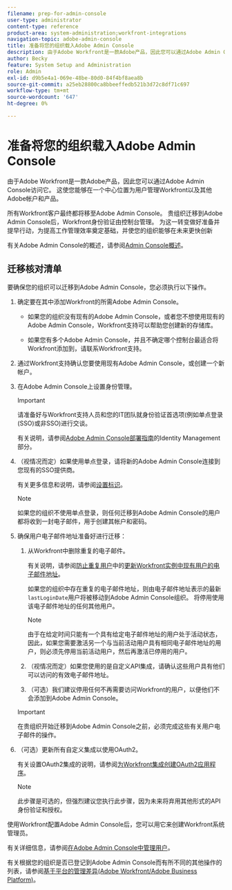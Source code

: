 ```yaml
---
filename: prep-for-admin-console
user-type: administrator
content-type: reference
product-area: system-administration;workfront-integrations
navigation-topic: adobe-admin-console
title: 准备将您的组织载入Adobe Admin Console
description: 由于Adobe Workfront是一款Adobe产品，因此您可以通过Adobe Admin Console访问它。 这使您能够在一个中心位置为用户管理Workfront以及其他Adobe帐户和产品。
author: Becky
feature: System Setup and Administration
role: Admin
exl-id: d9b5e4a1-069e-48be-80d0-84f4bf8aea8b
source-git-commit: a25eb28800ca8bbeeffedb521b3d72c8df71c697
workflow-type: tm+mt
source-wordcount: '647'
ht-degree: 0%

---
```


# 准备将您的组织载入Adobe Admin Console

<!-- Audited: 12/2023 -->

由于Adobe Workfront是一款Adobe产品，因此您可以通过Adobe Admin Console访问它。 这使您能够在一个中心位置为用户管理Workfront以及其他Adobe帐户和产品。

所有Workfront客户最终都将移至Adobe Admin Console。 贵组织迁移到Adobe Admin Console后，Workfront身份验证由控制台管理。 为这一转变做好准备并提早行动，为提高工作管理效率奠定基础，并使您的组织能够在未来更快创新

有关Adobe Admin Console的概述，请参阅[Admin Console概述](https://helpx.adobe.com/cn/enterprise/using/admin-console.html)。

## 迁移核对清单

要确保您的组织可以迁移到Adobe Admin Console，您必须执行以下操作。

1. 确定要在其中添加Workfront的所需Adobe Admin Console。

   * 如果您的组织没有现有的Adobe Admin Console，或者您不想使用现有的Adobe Admin Console，Workfront支持可以帮助您创建新的存储库。

   * 如果您有多个Adobe Admin Console，并且不确定哪个控制台最适合将Workfront添加到，请联系Workfront支持。

1. 通过Workfront支持确认您要使用现有Adobe Admin Console，或创建一个新帐户。

1. 在Adobe Admin Console上设置身份管理。

   >[!IMPORTANT]
   >
   >请准备好与Workfront支持人员和您的IT团队就身份验证首选项(例如单点登录(SSO)或非SSO)进行交谈。

   有关说明，请参阅[Adobe Admin Console部署指南](https://helpx.adobe.com/cn/enterprise/using/deployment-planning.html)的Identity Management部分。

1. （视情况而定）如果使用单点登录，请将新的Adobe Admin Console连接到您现有的SSO提供商。

   有关更多信息和说明，请参阅[设置标识](https://helpx.adobe.com/cn/enterprise/using/set-up-identity.html)。

   >[!NOTE]
   >
   >如果您的组织不使用单点登录，则任何迁移到Adobe Admin Console的用户都将收到一封电子邮件，用于创建其帐户和密码。

1. 确保用户电子邮件地址准备好进行迁移：

   1. 从Workfront中删除重复的电子邮件。

      有关说明，请参阅[防止重复用户](/help/quicksilver/administration-and-setup/manage-workfront/security/prevent-duplicate-users.md#update-email-addresses-of-existing-users-in-your-workfront-instance)中的[更新Workfront实例中现有用户的电子邮件地址](/help/quicksilver/administration-and-setup/manage-workfront/security/prevent-duplicate-users.md)。

      如果您的组织中存在重复的电子邮件地址，则由电子邮件地址表示的最新`lastLoginDate`用户将被移动到Adobe Admin Console组织。 将停用使用该电子邮件地址的任何其他用户。

      >[!NOTE]
      >
      >由于在给定时间只能有一个具有给定电子邮件地址的用户处于活动状态，因此，如果您需要激活另一个与当前活动用户具有相同电子邮件地址的用户，则必须先停用当前活动用户，然后再激活已停用的用户。

   1. （视情况而定）如果您使用的是自定义API集成，请确认这些用户具有他们可以访问的有效电子邮件地址。

   1. （可选）我们建议停用任何不再需要访问Workfront的用户，以便他们不会添加到Adobe Admin Console。

   >[!IMPORTANT]
   >
   >在贵组织开始迁移到Adobe Admin Console之前，必须完成这些有关用户电子邮件的操作。

1. （可选）更新所有自定义集成以使用OAuth2。

   有关设置OAuth2集成的说明，请参阅[为Workfront集成创建OAuth2应用程序](../../administration-and-setup/configure-integrations/create-oauth-application.md)。

   >[!NOTE]
   >
   >此步骤是可选的，但强烈建议您执行此步骤，因为未来将弃用其他形式的API身份验证和授权。

使用Workfront配置Adobe Admin Console后，您可以用它来创建Workfront系统管理员。

有关详细信息，请参阅[在Adobe Admin Console中管理用户](../../administration-and-setup/add-users/create-and-manage-users/admin-console.md)。

有关根据您的组织是否已登记到Adobe Admin Console而有所不同的其他操作的列表，请参阅[基于平台的管理差异(Adobe Workfront/Adobe Business Platform)](../../administration-and-setup/get-started-wf-administration/actions-in-admin-console.md)。
